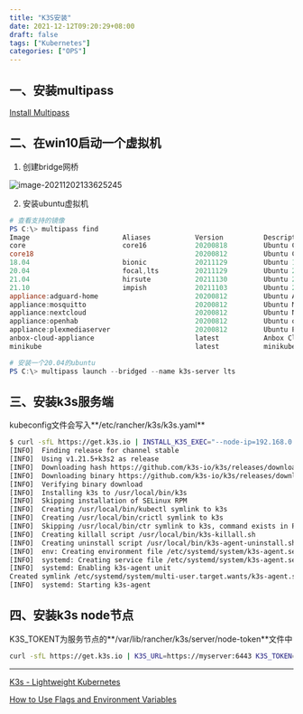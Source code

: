 ```yaml
---
title: "K3S安装"
date: 2021-12-12T09:20:29+08:00
draft: false
tags: ["Kubernetes"]
categories: ["OPS"]
---
```




## 一、安装multipass

[Install Multipass](https://multipass.run/)



## 二、在win10启动一个虚拟机

1. 创建bridge网桥

![image-20211202133625245](https://i.imgur.com/VFRdDlv.png)



2. 安装ubuntu虚拟机

```powershell
# 查看支持的镜像
PS C:\> multipass find
Image                       Aliases           Version          Description
core                        core16            20200818         Ubuntu Core 16
core18                                        20200812         Ubuntu Core 18
18.04                       bionic            20211129         Ubuntu 18.04 LTS
20.04                       focal,lts         20211129         Ubuntu 20.04 LTS
21.04                       hirsute           20211130         Ubuntu 21.04
21.10                       impish            20211103         Ubuntu 21.10
appliance:adguard-home                        20200812         Ubuntu AdGuard Home Appliance
appliance:mosquitto                           20200812         Ubuntu Mosquitto Appliance
appliance:nextcloud                           20200812         Ubuntu Nextcloud Appliance
appliance:openhab                             20200812         Ubuntu openHAB Home Appliance
appliance:plexmediaserver                     20200812         Ubuntu Plex Media Server Appliance
anbox-cloud-appliance                         latest           Anbox Cloud Appliance
minikube                                      latest           minikube is local Kubernetes

# 安装一个20.04的ubuntu
PS C:\> multipass launch --bridged --name k3s-server lts
```



## 三、安装k3s服务端

kubeconfig文件会写入**/etc/rancher/k3s/k3s.yaml**

```bash
$ curl -sfL https://get.k3s.io | INSTALL_K3S_EXEC="--node-ip=192.168.0.17 --flannel-iface=eth1 --disable traefik" sh -
[INFO]  Finding release for channel stable
[INFO]  Using v1.21.5+k3s2 as release
[INFO]  Downloading hash https://github.com/k3s-io/k3s/releases/download/v1.21.5+k3s2/sha256sum-amd64.txt
[INFO]  Downloading binary https://github.com/k3s-io/k3s/releases/download/v1.21.5+k3s2/k3s
[INFO]  Verifying binary download
[INFO]  Installing k3s to /usr/local/bin/k3s
[INFO]  Skipping installation of SELinux RPM
[INFO]  Creating /usr/local/bin/kubectl symlink to k3s
[INFO]  Creating /usr/local/bin/crictl symlink to k3s
[INFO]  Skipping /usr/local/bin/ctr symlink to k3s, command exists in PATH at /bin/ctr
[INFO]  Creating killall script /usr/local/bin/k3s-killall.sh
[INFO]  Creating uninstall script /usr/local/bin/k3s-agent-uninstall.sh
[INFO]  env: Creating environment file /etc/systemd/system/k3s-agent.service.env
[INFO]  systemd: Creating service file /etc/systemd/system/k3s-agent.service
[INFO]  systemd: Enabling k3s-agent unit
Created symlink /etc/systemd/system/multi-user.target.wants/k3s-agent.service → /etc/systemd/system/k3s-agent.service.
[INFO]  systemd: Starting k3s-agent
```



## 四、安装k3s node节点

K3S_TOKENT为服务节点的**/var/lib/rancher/k3s/server/node-token**文件中

```bash
curl -sfL https://get.k3s.io | K3S_URL=https://myserver:6443 K3S_TOKEN=mynodetoken sh -
```



---

[K3s - Lightweight Kubernetes](https://rancher.com/docs/k3s/latest/en/)

[How to Use Flags and Environment Variables](https://rancher.com/docs/k3s/latest/en/installation/install-options/how-to-flags/)
